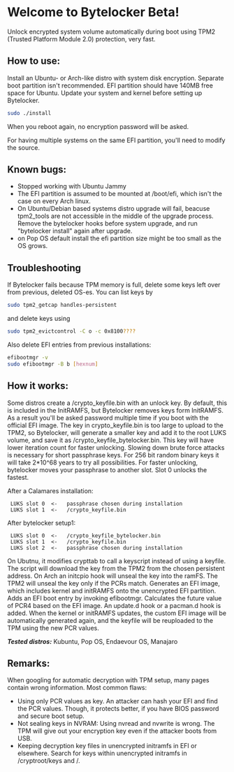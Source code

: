 # Welcome to Bytelocker Beta!

Unlock encrypted system volume automatically during boot using TPM2 (Trusted Platform Module 2.0) protection, very fast.

## How to use:

Install an Ubuntu- or Arch-like distro with system disk encryption. Separate boot partition isn't recommended.  EFI partition should have 140MB free space for Ubuntu.
Update your system and kernel before setting up Bytelocker.

```bash
sudo ./install   
```
When you reboot again, no encryption password will be asked. 

For having multiple systems on the same EFI partition, you'll need to modify the source.

## Known bugs:

- Stopped working with Ubuntu Jammy
- The EFI partition is assumed to be mounted at /boot/efi, which isn't the case on every Arch linux.
- On Ubuntu/Debian based systems distro upgrade will fail, beacuse tpm2_tools are not accessible in the middle of the upgrade process. Remove the bytelocker hooks before system upgrade, and run "bytelocker install" again after upgrade.
- on Pop OS default install the efi partition size might be too small as the OS grows.

## Troubleshooting

If Bytelocker fails because TPM memory is full, delete some keys left over from previous, deleted OS-es.
You can list keys by 
```bash
sudo tpm2_getcap handles-persistent
```
and delete keys using 
```bash
sudo tpm2_evictcontrol -C o -c 0x8100????
```

Also delete EFI entries from previous installations:
```bash
efibootmgr -v   
sudo efibootmgr -B b [hexnum]
```

## How it works:

Some distros create a /crypto_keyfile.bin with an unlock key. By default, this is included in the InitRAMFS, but Bytelocker removes keys form InitRAMFS. As a result you'll be asked password multiple time if you boot with the official EFI image.
The key in crypto_keyfile.bin is too large to upload to the TPM2, so Bytelocker, will generate a smaller key and add it to the root LUKS volume, and save it as /crypto_keyfile_bytelocker.bin. This key will have lower iteration count for faster unlocking. Slowing down brute force attacks is necessary for short passphrase keys. For 256 bit random binary keys it will take 2*10^68 years to try all possibilities.
For faster unlocking, bytelocker moves your passphrase to another slot. Slot 0 unlocks the fastest.

After a Calamares installation:
```
 LUKS slot 0  <-   passphrase chosen during installation
 LUKS slot 1  <-   /crypto_keyfile.bin
```

After bytelocker setup1:
```
 LUKS slot 0  <-   /crypto_keyfile_bytelocker.bin
 LUKS slot 1  <-   /crypto_keyfile.bin
 LUKS slot 2  <-   passphrase chosen during installation
 ```
 
On Ubutnu, it modifies crypttab to call a keyscript instead of using a keyfile. The script will download the key from the TPM2 from the chosen persistent address. 
On Arch an initcpio hook will unseal the key into the ramFS.
The TPM2 will unseal the key only if the PCRs match.
Generates an EFI image, which includes kernel and initRAMFS onto the unencrypted EFI partition.
Adds an EFI boot entry by invoking efibootmgr.
Calculates the future value of PCR4 based on the EFI image.
An update.d hook or a pacman.d hook is added. When the kernel or initRAMFS updates, the custom EFI image will be automatically generated again, and the keyfile will be reuploaded to the TPM using the new PCR values.

***Tested distros:*** Kubuntu, Pop OS, Endaevour OS, Manajaro

## Remarks:
When googling for automatic decryption with TPM setup, many pages contain wrong information. 
Most common flaws:
 - Using only PCR values as key. An attacker can hash your EFI and find the PCR values. Though, it protects better, if you have BIOS password and secure boot setup.
 - Not sealing keys in NVRAM: Using nvread and nvwrite is wrong. The TPM will give out your encryption key even if the attacker boots from USB. 
 - Keeping decryption key files in unencrypted initramfs in EFI or elsewhere. Search for keys within unencrypted initramfs in /cryptroot/keys  and  /.
